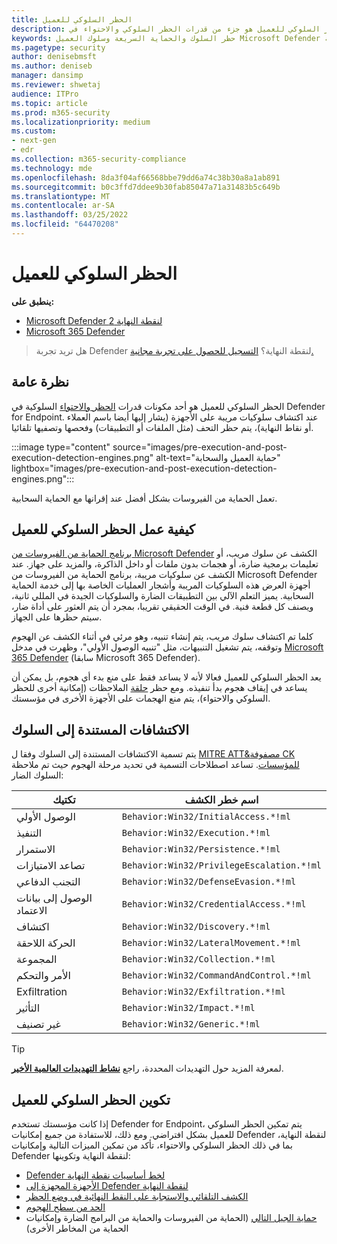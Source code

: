 ```yaml
---
title: الحظر السلوكي للعميل
description: الحظر السلوكي للعميل هو جزء من قدرات الحظر السلوكي والاحتواء في Microsoft Defender لنقطة النهاية
keywords: حظر السلوك والحماية السريعة وسلوك العميل Microsoft Defender لنقطة النهاية
ms.pagetype: security
author: denisebmsft
ms.author: deniseb
manager: dansimp
ms.reviewer: shwetaj
audience: ITPro
ms.topic: article
ms.prod: m365-security
ms.localizationpriority: medium
ms.custom:
- next-gen
- edr
ms.collection: m365-security-compliance
ms.technology: mde
ms.openlocfilehash: 8da3f04af66568bbe79dd6a74c38b30a8a1ab891
ms.sourcegitcommit: b0c3ffd7ddee9b30fab85047a71a31483b5c649b
ms.translationtype: MT
ms.contentlocale: ar-SA
ms.lasthandoff: 03/25/2022
ms.locfileid: "64470208"
---
```

# <a name="client-behavioral-blocking"></a>الحظر السلوكي للعميل

**ينطبق على:**
- [Microsoft Defender لنقطة النهاية 2](https://go.microsoft.com/fwlink/p/?linkid=2154037)
- [Microsoft 365 Defender](https://go.microsoft.com/fwlink/?linkid=2118804)

> هل تريد تجربة Defender لنقطة النهاية؟ [التسجيل للحصول على تجربة مجانية.](https://signup.microsoft.com/create-account/signup?products=7f379fee-c4f9-4278-b0a1-e4c8c2fcdf7e&ru=https://aka.ms/MDEp2OpenTrial?ocid=docs-wdatp-assignaccess-abovefoldlink)

## <a name="overview"></a>نظرة عامة

الحظر السلوكي للعميل هو أحد مكونات قدرات [الحظر والاحتواء](behavioral-blocking-containment.md) السلوكية في Defender for Endpoint. عند اكتشاف سلوكيات مريبة على الأجهزة (يشار إليها أيضا باسم العملاء أو نقاط النهاية)، يتم حظر التحف (مثل الملفات أو التطبيقات) وفحصها وتصفيها تلقائيا.

:::image type="content" source="images/pre-execution-and-post-execution-detection-engines.png" alt-text="حماية العميل والسحابة" lightbox="images/pre-execution-and-post-execution-detection-engines.png":::

تعمل الحماية من الفيروسات بشكل أفضل عند إقرانها مع الحماية السحابية.

## <a name="how-client-behavioral-blocking-works"></a>كيفية عمل الحظر السلوكي للعميل

[برنامج الحماية من الفيروسات من Microsoft Defender](microsoft-defender-antivirus-in-windows-10.md) الكشف عن سلوك مريب، أو تعليمات برمجية ضارة، أو هجمات بدون ملفات أو داخل الذاكرة، والمزيد على جهاز. عند الكشف عن سلوكيات مريبة، برنامج الحماية من الفيروسات من Microsoft Defender أجهزة العرض هذه السلوكيات المريبة وأشجار العمليات الخاصة بها إلى خدمة الحماية السحابية. يميز التعلم الآلي بين التطبيقات الضارة والسلوكيات الجيدة في المللي ثانية، ويصنف كل قطعة فنية. في الوقت الحقيقي تقريبا، بمجرد أن يتم العثور على أداة ضار، سيتم حظرها على الجهاز.

كلما تم اكتشاف سلوك مريب، يتم إنشاء تنبيه[](alerts-queue.md)، وهو مرئي في أثناء الكشف عن الهجوم وتوقفه، يتم تشغيل التنبيهات، مثل "تنبيه الوصول الأولي"، وظهرت في مدخل [Microsoft 365 Defender](/microsoft-365/security/defender/microsoft-365-defender) (سابقا Microsoft 365 Defender).

يعد الحظر السلوكي للعميل فعالا لأنه لا يساعد فقط على منع بدء أي هجوم، بل يمكن أن يساعد في إيقاف هجوم بدأ تنفيذه. ومع حظر [حلقة](feedback-loop-blocking.md) الملاحظات (إمكانية أخرى للحظر السلوكي والاحتواء)، يتم منع الهجمات على الأجهزة الأخرى في مؤسستك.

## <a name="behavior-based-detections"></a>الاكتشافات المستندة إلى السلوك

يتم تسمية الاكتشافات المستندة إلى السلوك وفقا ل [MITRE ATT&مصفوفة CK للمؤسسات](https://attack.mitre.org/matrices/enterprise). تساعد اصطلاحات التسمية في تحديد مرحلة الهجوم حيث تم ملاحظة السلوك الضار:

|تكتيك|اسم خطر الكشف|
|---|---|
|الوصول الأولي|`Behavior:Win32/InitialAccess.*!ml`|
|التنفيذ|`Behavior:Win32/Execution.*!ml`|
|الاستمرار|`Behavior:Win32/Persistence.*!ml`|
|تصاعد الامتيازات|`Behavior:Win32/PrivilegeEscalation.*!ml`|
|التجنب الدفاعي|`Behavior:Win32/DefenseEvasion.*!ml`|
|الوصول إلى بيانات الاعتماد|`Behavior:Win32/CredentialAccess.*!ml`|
|اكتشاف|`Behavior:Win32/Discovery.*!ml`|
|الحركة اللاحقة|`Behavior:Win32/LateralMovement.*!ml`|
|المجموعة|`Behavior:Win32/Collection.*!ml`|
|الأمر والتحكم|`Behavior:Win32/CommandAndControl.*!ml`|
|Exfiltration|`Behavior:Win32/Exfiltration.*!ml`|
|التأثير|`Behavior:Win32/Impact.*!ml`|
|غير تصنيف|`Behavior:Win32/Generic.*!ml`|

> [!TIP]
> لمعرفة المزيد حول التهديدات المحددة، راجع **[نشاط التهديدات العالمية الأخير](https://www.microsoft.com/wdsi/threats)**.

## <a name="configuring-client-behavioral-blocking"></a>تكوين الحظر السلوكي للعميل

إذا كانت مؤسستك تستخدم Defender for Endpoint، يتم تمكين الحظر السلوكي للعميل بشكل افتراضي. ومع ذلك، للاستفادة من جميع إمكانيات Defender لنقطة النهاية، بما [](behavioral-blocking-containment.md)في ذلك الحظر السلوكي والاحتواء، تأكد من تمكين الميزات التالية وإمكانيات Defender لنقطة النهاية وتكوينها:

- [Defender لخط أساسيات نقطة النهاية](configure-machines-security-baseline.md)
- [الأجهزة المجهزة إلى Defender لنقطة النهاية](onboard-configure.md)
- [الكشف التلقائي والاستجابة على النقط النهائية في وضع الحظر](edr-in-block-mode.md)
- [الحد من سطح الهجوم](attack-surface-reduction.md)
- [حماية الجيل التالي](configure-microsoft-defender-antivirus-features.md) (الحماية من الفيروسات والحماية من البرامج الضارة وإمكانيات الحماية من المخاطر الأخرى)

